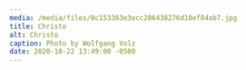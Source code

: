 ```yaml
---
media: /media/files/0c153363e3ecc286438276d10ef84ab7.jpg
title: Christo
alt: Christo
caption: Photo by Wolfgang Volz
date: 2020-10-22 13:49:00 -0500
---
```

